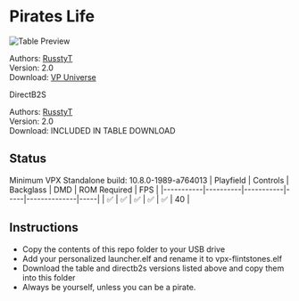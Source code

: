 # Pirates Life

![Table Preview](https://vpuniverse.com/screenshots/monthly_2024_06/PiratesLifePlayfieldScreenshotReduced.png.33df97832da9afc067c6d34390a9a86b.png)

Authors: [RusstyT](https://vpuniverse.com/profile/32300-russtyt/)  
Version: 2.0  
Download: [VP Universe](https://vpuniverse.com/files/file/20332-pirates-life-20-under-a-black-flag-the-revenge-of-cecil-hoggleston-hybrid-table/)  

DirectB2S

Authors: [RusstyT](https://vpuniverse.com/profile/32300-russtyt/)  
Version: 2.0  
Download: INCLUDED IN TABLE DOWNLOAD  


## Status 

Minimum VPX Standalone build: 10.8.0-1989-a764013
| Playfield | Controls | Backglass | DMD | ROM Required | FPS | 
|-----------|----------|-----------|-----|--------------|-----|
| :white_check_mark: | :white_check_mark: | :white_check_mark: | :white_check_mark: | :white_check_mark: | 40 |

## Instructions

- Copy the contents of this repo folder to your USB drive
- Add your personalized launcher.elf and rename it to vpx-flintstones.elf
- Download the table and directb2s versions listed above and copy them into this folder
- Always be yourself, unless you can be a pirate.